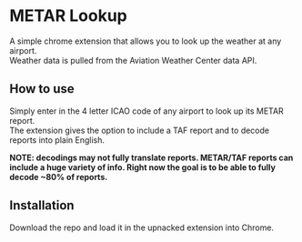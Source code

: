 # METAR Lookup
A simple chrome extension that allows you to look up the weather at any airport.<br>
Weather data is pulled from the Aviation Weather Center data API.

## How to use
Simply enter in the 4 letter ICAO code of any airport to look up its METAR report.<br>
The extension gives the option to include a TAF report and to decode reports into plain English.
<b><p>
NOTE: decodings may not fully translate reports. METAR/TAF reports can include a huge variety of info. Right now the goal is to be able to fully decode ~80% of reports.
</p></b>

## Installation
Download the repo and load it in the upnacked extension into Chrome. <br>
